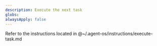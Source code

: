 ```yaml
---
description: Execute the next task
globs:
alwaysApply: false
---
```


Refer to the instructions located in @~/.agent-os/instructions/execute-task.md
